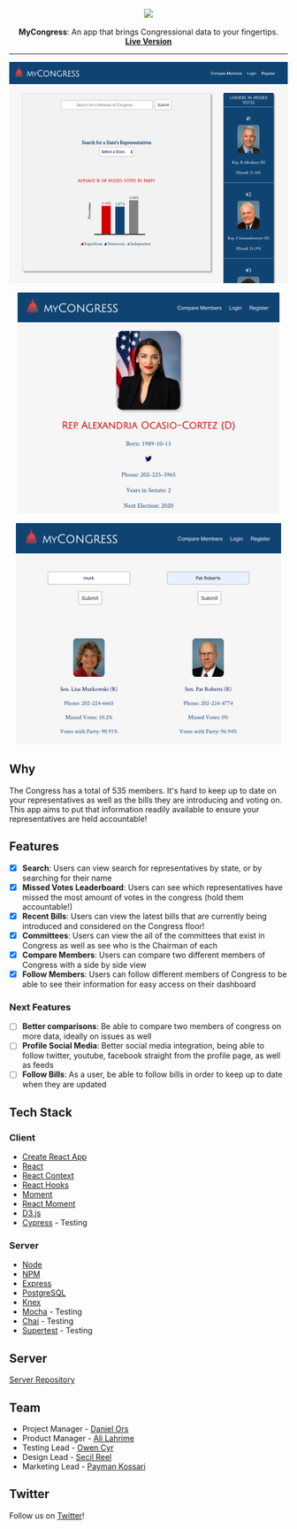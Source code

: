 <p align="center">
  <img src="https://user-images.githubusercontent.com/45650065/57548986-5862b880-7330-11e9-86f8-49cb7cb586b1.png" height="100" />
</p>
<p align="center">
  <span><b>MyCongress</b>: <span>An app that brings Congressional data to your fingertips.</span><br/>
  <a href="https://mycongress.now.sh/" target="_blank"><b>Live Version</b></a>
</p>
<hr>
<p align="center">
  <img src="https://raw.githubusercontent.com/thinkful-ei-armadillo/congress-app-client/master/src/images/dashboard.png" alt="dashboard view" height="400" />
</p>

<p align="center">
  <img src="https://raw.githubusercontent.com/thinkful-ei-armadillo/congress-app-client/master/src/images/profile.png" alt="profile page" height="400" />
</p>

<p align="center">
  <img src="https://raw.githubusercontent.com/thinkful-ei-armadillo/congress-app-client/master/src/images/compare.png" alt="compare members page" height="400" />
</p>

## Why

The Congress has a total of 535 members. It's hard to keep up to date on your representatives as well as the bills they are introducing and voting on. This app aims to put that information readily available to ensure your representatives are held accountable!

## Features

- [x] **Search**: Users can view search for representatives by state, or by searching for their name
- [x] **Missed Votes Leaderboard**: Users can see which representatives have missed the most amount of votes in the congress (hold them accountable!)
- [x] **Recent Bills**: Users can view the latest bills that are currently being introduced and considered on the Congress floor!
- [x] **Committees**: Users can view the all of the committees that exist in Congress as well as see who is the Chairman of each
- [x] **Compare Members**: Users can compare two different members of Congress with a side by side view
- [x] **Follow Members**: Users can follow different members of Congress to be able to see their information for easy access on their dashboard

### Next Features

- [ ] **Better comparisons**: Be able to compare two members of congress on more data, ideally on issues as well
- [ ] **Profile Social Media**: Better social media integration, being able to follow twitter, youtube, facebook straight from the profile page, as well as feeds
- [ ] **Follow Bills**: As a user, be able to follow bills in order to keep up to date when they are updated

## Tech Stack

### Client
- [Create React App](https://github.com/facebook/create-react-app)
- [React](https://github.com/facebook/react)
- [React Context](https://reactjs.org/docs/context.html)
- [React Hooks](https://reactjs.org/docs/hooks-intro.html)
- [Moment](https://momentjs.com/)
- [React Moment](https://github.com/headzoo/react-moment)
- [D3.js](https://d3js.org/)
- [Cypress](https://www.cypress.io/) - Testing

### Server
- [Node](https://github.com/nodejs/node)
- [NPM](https://www.npmjs.com/)
- [Express](https://github.com/expressjs/express)
- [PostgreSQL](https://www.postgresql.org/)
- [Knex](https://knexjs.org/)
- [Mocha](https://mochajs.org/) - Testing
- [Chai](https://www.chaijs.com/) - Testing
- [Supertest](https://www.npmjs.com/package/supertest) - Testing


## Server
[Server Repository](https://github.com/thinkful-ei-armadillo/congress-app-server)


## Team

- Project Manager - [Daniel Ors](https://github.com/danielors)
- Product Manager - [Ali Lahrime](https://github.com/lahrime)
- Testing Lead - [Owen Cyr](https://github.com/owencyr)
- Design Lead - [Secil Reel](https://github.com/secilreel)
- Marketing Lead - [Payman Kossari](https://github.com/paypay43)

## Twitter

Follow us on [Twitter](https://twitter.com/mycongressio)!